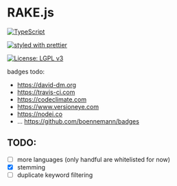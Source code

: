 # RAKE.js

[![TypeScript](https://badges.frapsoft.com/typescript/code/typescript.svg?v=101)](https://github.com/ellerbrock/typescript-badges/)

[![styled with prettier](https://img.shields.io/badge/styled_with-prettier-ff69b4.svg)](https://github.com/prettier/prettier)

[![License: LGPL v3](https://img.shields.io/badge/License-LGPL%20v3-blue.svg)](http://www.gnu.org/licenses/lgpl-3.0)

badges todo:
- https://david-dm.org
- https://travis-ci.com
- https://codeclimate.com
- https://www.versioneye.com
- https://nodei.co
- ... https://github.com/boennemann/badges

## TODO:

- [ ] more languages (only handful are whitelisted for now)
- [x] stemming
- [ ] duplicate keyword filtering